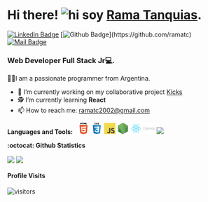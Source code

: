 # Hi there! <img src="https://user-images.githubusercontent.com/1303154/88677602-1635ba80-d120-11ea-84d8-d263ba5fc3c0.gif" width="28px" alt="hi"> soy [Rama Tanquias](https://www.linkedin.com/in/ramiro-tanquias/). 
<!-- <a href="https://www.linkedin.com/in/ramiro-tanquias/">
  <img align="left" alt="Ramiro Tanquias's Linkedin" width="16px" src="https://cdn.jsdelivr.net/npm/simple-icons@v3/icons/linkedin.svg" />
</a>
<a href="mailto:ramatc2002@gmail.com">
  <img align="left" alt="Ramiro Tanquias's Mail" width="16px" src="https://cdn.jsdelivr.net/npm/simple-icons@3.13.0/icons/gmail.svg" />
</a>
<a href="https://github.com/ramatc">
  <img align="left" alt="Ramiro Tanquias's Github" width="16px" src="https://cdn.jsdelivr.net/npm/simple-icons@v3/icons/github.svg" />
</a>
<br/> -->
[![Linkedin Badge](https://img.shields.io/badge/-Ramiro-0e76a8?style=flat&labelColor=0e76a8&logo=linkedin&logoColor=white)](https://www.linkedin.com/in/ramiro-tanquias/) 
[![Github Badge](https://img.shields.io/badge/-ramatc-rgb(36,%2041,%2046)?style=flat&labelColor=rgb(36,%2041,%2046)&logo=github&logoColor=white)](https://github.com/ramatc)
[![Mail Badge](https://img.shields.io/badge/-ramatc-c0392b?style=flat&labelColor=c0392b&logo=gmail&logoColor=white)](mailto:ramatc2002@gmail.com)



### Web Developer Full Stack Jr💻.

💪🏼I am a passionate programmer from Argentina.
- 🔭 I’m currently working on my collaborative project [Kicks](https://github.com/SantiagoDiFiore/grupo_6_Zapatillas)
- 🕵 I’m currently learning **React**
- 📫 How to reach me: ramatc2002@gmail.com <br>
<!-- - 💬 Ask me about anything [here](https://github.com/ramatc/ramatc/issues) -->


**Languages and Tools:**  &nbsp;
<code><img width="26px" src="https://raw.githubusercontent.com/github/explore/80688e429a7d4ef2fca1e82350fe8e3517d3494d/topics/html/html.png"></code> 
<code><img width="26px" src="https://raw.githubusercontent.com/github/explore/80688e429a7d4ef2fca1e82350fe8e3517d3494d/topics/css/css.png"></code>
<code><img width="26px" src="https://raw.githubusercontent.com/github/explore/80688e429a7d4ef2fca1e82350fe8e3517d3494d/topics/javascript/javascript.png"></code>
<code><img width="26px" src="https://raw.githubusercontent.com/github/explore/80688e429a7d4ef2fca1e82350fe8e3517d3494d/topics/nodejs/nodejs.png"></code>
<code><img width="26px" src="https://raw.githubusercontent.com/github/explore/80688e429a7d4ef2fca1e82350fe8e3517d3494d/topics/react/react.png"></code>
<code><img width="26px" src="https://raw.githubusercontent.com/github/explore/80688e429a7d4ef2fca1e82350fe8e3517d3494d/topics/express/express.png"></code>
<code><img width="26px" src="https://cdn.icon-icons.com/icons2/2415/PNG/512/mysql_original_wordmark_logo_icon_146417.png"></code>

**:octocat: Github Statistics**
<p>
    <img align="center" src="https://github-readme-stats.vercel.app/api?username=ramatc&hide=contribs,prs&theme=tokyonight&show_icons=true"/>
    <img align="center" src="https://github-readme-stats.vercel.app/api/top-langs/?username=ramatc&layout=compact&theme=tokyonight"/>
</p>

#### Profile Visits 

![visitors](https://visitor-badge.glitch.me/badge?page_id=ipenywis.ipenywis)
